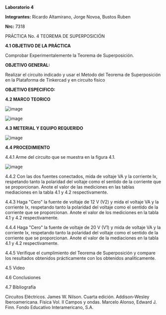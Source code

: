 **Laboratorio 4**

**Integrantes:** Ricardo Altamirano, Jorge Novoa, Bustos Ruben

**Nrc:** 7318

PRÁCTICA No. 4 TEOREMA DE SUPERPOSICIÓN

**4.1 OBJETIVO DE LA PRÁCTICA**

Comprobar Experimentalemente la Teorema de Superposición.

**OBJETIVO GENERAL:**

Realizar el circuito indicado y usar el Metodo del Teorema de Superposición en la Plataforma de Tinkercad y en circuito fisico

**OBJETIVO ESPECIFICO:**



**4.2 MARCO TEORICO**

![image](https://user-images.githubusercontent.com/105680588/176587258-84b695c6-ddd2-4c31-852c-ef72525a91ed.png)

![image](https://user-images.githubusercontent.com/105680588/176587300-fce36ac3-c54e-418f-958d-5a7aa86b3158.png)

**4.3 METERIAL Y EQUIPO REQUERIDO**

![image](https://user-images.githubusercontent.com/105680588/176579978-0df4eb5d-1fc7-453c-9a32-0d3045c12cde.png)

**4.4 PROCEDIMIENTO**

4.4.1 Arme del circuito que se muestra en la figura 4.1.

![image](https://user-images.githubusercontent.com/105680588/176580131-4a31d69f-5982-473a-9ac0-2d6ddd363390.png)

4.4.2 Con las dos fuentes conectados, mida de voltaje VA y la corriente Ix, respetando tanto la polaridad del voltaje como el sentido de la corriente que se proporcionan. Anote el valor de las mediciones en las tablas mediaciones en la tabla 4.1 y 4.2 respectivamente.

4.4.3 Haga "Cero" la fuente de voltaje de 12 V (V2) y mida el voltaje VA y la corriente Ix, respetando tanto la polaridad del voltaje como el sentido de la corriente que se proporcionan. Anote el valor de los mediciones en la tabla 4.1 y 4.2 respectivamente.

4.4.4 Haga "Cero" la fuente de voltaje de 20 V (V1) y mida de voltaje VA y la corriente Ix, respetando tanto la polaridad del voltaje como el sentido de la corriente que se proporcionan. Anote el valor de la mediaciones en la tabla 4.1 y 4.2 respectivamente.

4.4.5 Verifique el cumplimiento del Teorema de Superposición y compare los resultados obtenidos prácticamente con los obtenidos analíticamente.

4.5 Video

4.6 Conclusiones



4.7 Bibliografía

Circuitos Eléctricos. James W. Nilson. Cuarta edición. Addison-Wesley Iberoamericana.
Física Vol. II Campos y ondas. Marcelo Alonso, Edward J. Finn. Fondo Educativo Interamericano, S.A.

